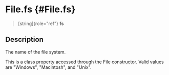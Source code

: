 File.fs {#File.fs}
=======

> [string]{role="ref"} **fs**

Description
-----------

The name of the file system.

This is a class property accessed through the File constructor. Valid
values are \"Windows\", \"Macintosh\", and \"Unix\".
